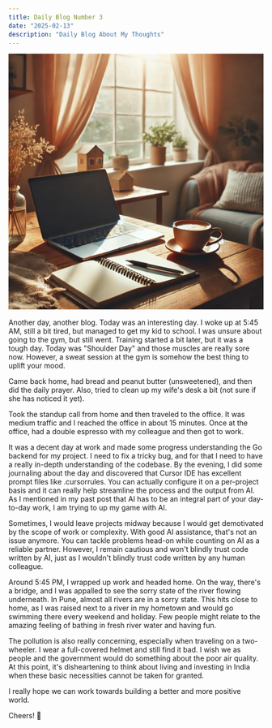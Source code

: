 ```yaml
---
title: Daily Blog Number 3
date: "2025-02-13"
description: "Daily Blog About My Thoughts"
---
```


![daily-blog-1](../../assets/blog1.png)


Another day, another blog. Today was an interesting day. I woke up at 5:45 AM, still a bit tired, but managed to get my kid to school. I was unsure about going to the gym, but still went. Training started a bit later, but it was a tough day. Today was "Shoulder Day" and those muscles are really sore now. However, a sweat session at the gym is somehow the best thing to uplift your mood.

Came back home, had bread and peanut butter (unsweetened), and then did the daily prayer. Also, tried to clean up my wife's desk a bit (not sure if she has noticed it yet).

Took the standup call from home and then traveled to the office. It was medium traffic and I reached the office in about 15 minutes. Once at the office, had a double espresso with my colleague and then got to work.

It was a decent day at work and made some progress understanding the Go backend for my project. I need to fix a tricky bug, and for that I need to have a really in-depth understanding of the codebase. By the evening, I did some journaling about the day and discovered that Cursor IDE has excellent prompt files like .cursorrules. You can actually configure it on a per-project basis and it can really help streamline the process and the output from AI. As I mentioned in my past post that AI has to be an integral part of your day-to-day work, I am trying to up my game with AI.

Sometimes, I would leave projects midway because I would get demotivated by the scope of work or complexity. With good AI assistance, that's not an issue anymore. You can tackle problems head-on while counting on AI as a reliable partner. However, I remain cautious and won't blindly trust code written by AI, just as I wouldn't blindly trust code written by any human colleague.

Around 5:45 PM, I wrapped up work and headed home. On the way, there's a bridge, and I was appalled to see the sorry state of the river flowing underneath. In Pune, almost all rivers are in a sorry state. This hits close to home, as I was raised next to a river in my hometown and would go swimming there every weekend and holiday. Few people might relate to the amazing feeling of bathing in fresh river water and having fun.

The pollution is also really concerning, especially when traveling on a two-wheeler. I wear a full-covered helmet and still find it bad. I wish we as people and the government would do something about the poor air quality. At this point, it's disheartening to think about living and investing in India when these basic necessities cannot be taken for granted.

I really hope we can work towards building a better and more positive world.

Cheers! 🤘
